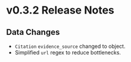 # v0.3.2 Release Notes

## Data Changes 
 - `Citation` `evidence_source` changed to object.
 - Simplified `url` regex to reduce bottlenecks.